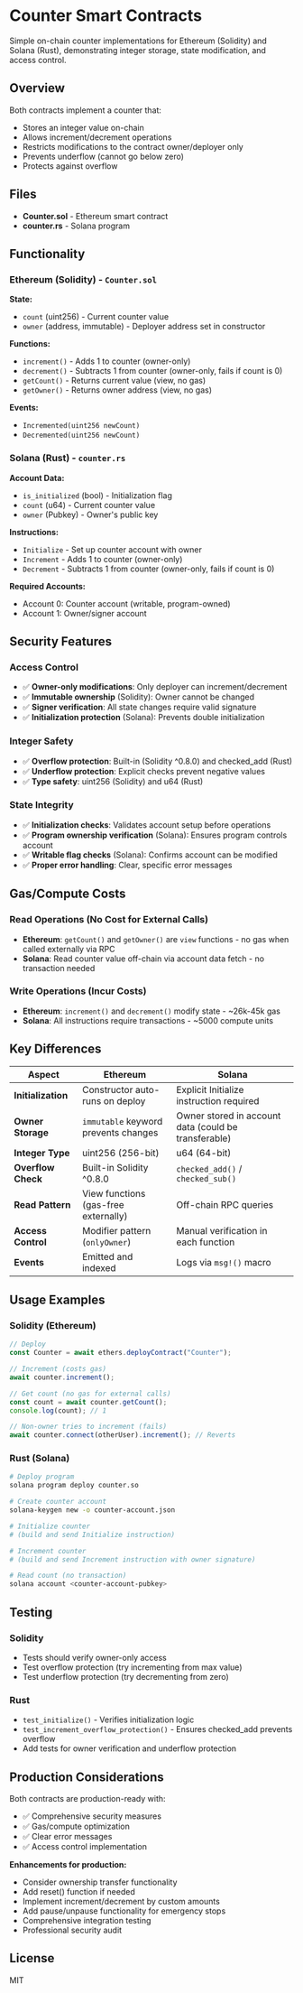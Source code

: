 # Counter Smart Contracts

Simple on-chain counter implementations for Ethereum (Solidity) and Solana (Rust), demonstrating integer storage, state modification, and access control.

## Overview

Both contracts implement a counter that:
- Stores an integer value on-chain
- Allows increment/decrement operations
- Restricts modifications to the contract owner/deployer only
- Prevents underflow (cannot go below zero)
- Protects against overflow

## Files

- **Counter.sol** - Ethereum smart contract
- **counter.rs** - Solana program

## Functionality

### Ethereum (Solidity) - `Counter.sol`

**State:**
- `count` (uint256) - Current counter value
- `owner` (address, immutable) - Deployer address set in constructor

**Functions:**
- `increment()` - Adds 1 to counter (owner-only)
- `decrement()` - Subtracts 1 from counter (owner-only, fails if count is 0)
- `getCount()` - Returns current value (view, no gas)
- `getOwner()` - Returns owner address (view, no gas)

**Events:**
- `Incremented(uint256 newCount)`
- `Decremented(uint256 newCount)`

### Solana (Rust) - `counter.rs`

**Account Data:**
- `is_initialized` (bool) - Initialization flag
- `count` (u64) - Current counter value
- `owner` (Pubkey) - Owner's public key

**Instructions:**
- `Initialize` - Set up counter account with owner
- `Increment` - Adds 1 to counter (owner-only)
- `Decrement` - Subtracts 1 from counter (owner-only, fails if count is 0)

**Required Accounts:**
- Account 0: Counter account (writable, program-owned)
- Account 1: Owner/signer account

## Security Features

### Access Control
- ✅ **Owner-only modifications**: Only deployer can increment/decrement
- ✅ **Immutable ownership** (Solidity): Owner cannot be changed
- ✅ **Signer verification**: All state changes require valid signature
- ✅ **Initialization protection** (Solana): Prevents double initialization

### Integer Safety
- ✅ **Overflow protection**: Built-in (Solidity ^0.8.0) and checked_add (Rust)
- ✅ **Underflow protection**: Explicit checks prevent negative values
- ✅ **Type safety**: uint256 (Solidity) and u64 (Rust)

### State Integrity
- ✅ **Initialization checks**: Validates account setup before operations
- ✅ **Program ownership verification** (Solana): Ensures program controls account
- ✅ **Writable flag checks** (Solana): Confirms account can be modified
- ✅ **Proper error handling**: Clear, specific error messages

## Gas/Compute Costs

### Read Operations (No Cost for External Calls)
- **Ethereum**: `getCount()` and `getOwner()` are `view` functions - no gas when called externally via RPC
- **Solana**: Read counter value off-chain via account data fetch - no transaction needed

### Write Operations (Incur Costs)
- **Ethereum**: `increment()` and `decrement()` modify state - ~26k-45k gas
- **Solana**: All instructions require transactions - ~5000 compute units

## Key Differences

| Aspect | Ethereum | Solana |
|--------|----------|--------|
| **Initialization** | Constructor auto-runs on deploy | Explicit Initialize instruction required |
| **Owner Storage** | `immutable` keyword prevents changes | Owner stored in account data (could be transferable) |
| **Integer Type** | uint256 (256-bit) | u64 (64-bit) |
| **Overflow Check** | Built-in Solidity ^0.8.0 | `checked_add()` / `checked_sub()` |
| **Read Pattern** | View functions (gas-free externally) | Off-chain RPC queries |
| **Access Control** | Modifier pattern (`onlyOwner`) | Manual verification in each function |
| **Events** | Emitted and indexed | Logs via `msg!()` macro |

## Usage Examples

### Solidity (Ethereum)
```javascript
// Deploy
const Counter = await ethers.deployContract("Counter");

// Increment (costs gas)
await counter.increment();

// Get count (no gas for external calls)
const count = await counter.getCount();
console.log(count); // 1

// Non-owner tries to increment (fails)
await counter.connect(otherUser).increment(); // Reverts
```

### Rust (Solana)
```bash
# Deploy program
solana program deploy counter.so

# Create counter account
solana-keygen new -o counter-account.json

# Initialize counter
# (build and send Initialize instruction)

# Increment counter
# (build and send Increment instruction with owner signature)

# Read count (no transaction)
solana account <counter-account-pubkey>
```

## Testing

### Solidity
- Tests should verify owner-only access
- Test overflow protection (try incrementing from max value)
- Test underflow protection (try decrementing from zero)

### Rust
- `test_initialize()` - Verifies initialization logic
- `test_increment_overflow_protection()` - Ensures checked_add prevents overflow
- Add tests for owner verification and underflow protection

## Production Considerations

Both contracts are production-ready with:
- ✅ Comprehensive security measures
- ✅ Gas/compute optimization
- ✅ Clear error messages
- ✅ Access control implementation

**Enhancements for production:**
- Consider ownership transfer functionality
- Add reset() function if needed
- Implement increment/decrement by custom amounts
- Add pause/unpause functionality for emergency stops
- Comprehensive integration testing
- Professional security audit

## License

MIT
